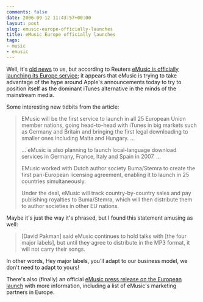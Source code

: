 ```yaml
---
comments: false
date: 2006-09-12 11:43:57+00:00
layout: post
slug: emusic-europe-officially-launches
title: eMusic Europe officially launches
tags:
- music
- emusic
---
```


Well, it's [old news](http://www.swindleeeee.com/2006/08/11/emusic-goes-european/) to us, but according to Reuters [eMusic is officially launching its Europe service](http://today.reuters.com/news/articleinvesting.aspx?view=CN&storyID=2006-09-12T075656Z_01_L1162155_RTRIDST_0_MEDIA-EMUSIC.XML&rpc=66&type=qcna); it appears that eMusic is trying to take advantage of the hype around Apple's announcements today to try to position itself as the dominant iTunes alternative in the minds of the mainstream media.

Some interesting new tidbits from the article:


<blockquote>EMusic will be the first service to launch in all 25 European Union member nations, going head-to-head with iTunes in big markets such as Germany and Britain and bringing the first legal downloading to smaller ones including Malta and Hungary. ...

... eMusic is also planning to launch local-language download services in Germany, France, Italy and Spain in 2007. ...

EMusic worked with Dutch author society Buma/Stemra to create the first pan-European licensing agreement, enabling it to launch in 25 countries simultaneously.

Under the deal, eMusic will track country-by-country sales and pay publishing royalties to Buma/Stemra, which will then distribute them to author societies in other EU nations.</blockquote>


Maybe it's just the way it's phrased, but I found this statement amusing as well:


<blockquote>[David Pakman] said eMusic continues to hold talks with [the four major labels], but until they agree to distribute in the MP3 format, it will not carry their songs.</blockquote>


In other words, Hey major labels, you'll adapt to our business model, we don't need to adapt to yours!

There's also (finally) an official [eMusic press release on the European launch](http://www.emusic.com/about/pr/pr20060912a.html) with more information, including a list of eMusic's marketing partners in Europe.
